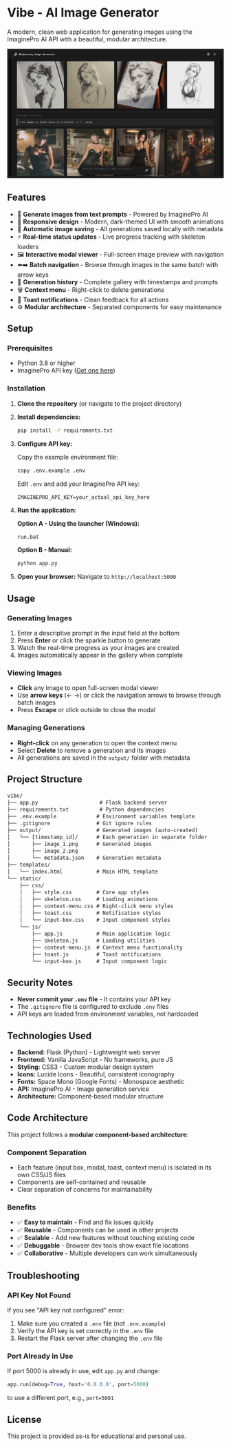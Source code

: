 # Vibe - AI Image Generator

A modern, clean web application for generating images using the ImaginePro AI API with a beautiful, modular architecture.

![Vibe AI Image Generator](readme%20images/image.png)

## Features

- 🎨 **Generate images from text prompts** - Powered by ImaginePro AI
- 📱 **Responsive design** - Modern, dark-themed UI with smooth animations
- 💾 **Automatic image saving** - All generations saved locally with metadata
- ⚡ **Real-time status updates** - Live progress tracking with skeleton loaders
- 🖼️ **Interactive modal viewer** - Full-screen image preview with navigation
- ⬅️➡️ **Batch navigation** - Browse through images in the same batch with arrow keys
- 📜 **Generation history** - Complete gallery with timestamps and prompts
- 🗑️ **Context menu** - Right-click to delete generations
- 🔔 **Toast notifications** - Clean feedback for all actions
- ⚙️ **Modular architecture** - Separated components for easy maintenance

## Setup

### Prerequisites

- Python 3.8 or higher
- ImaginePro API key ([Get one here](https://imaginepro.ai))

### Installation

1. **Clone the repository** (or navigate to the project directory)

2. **Install dependencies:**
   ```bash
   pip install -r requirements.txt
   ```

3. **Configure API key:**
   
   Copy the example environment file:
   ```bash
   copy .env.example .env
   ```
   
   Edit `.env` and add your ImaginePro API key:
   ```
   IMAGINEPRO_API_KEY=your_actual_api_key_here
   ```

4. **Run the application:**
   
   **Option A - Using the launcher (Windows):**
   ```bash
   run.bat
   ```
   
   **Option B - Manual:**
   ```bash
   python app.py
   ```

5. **Open your browser:**
   Navigate to `http://localhost:5000`

## Usage

### Generating Images
1. Enter a descriptive prompt in the input field at the bottom
2. Press **Enter** or click the sparkle button to generate
3. Watch the real-time progress as your images are created
4. Images automatically appear in the gallery when complete

### Viewing Images
- **Click** any image to open full-screen modal viewer
- Use **arrow keys** (← →) or click the navigation arrows to browse through batch images
- Press **Escape** or click outside to close the modal

### Managing Generations
- **Right-click** on any generation to open the context menu
- Select **Delete** to remove a generation and its images
- All generations are saved in the `output/` folder with metadata

## Project Structure

```
vibe/
├── app.py                    # Flask backend server
├── requirements.txt          # Python dependencies
├── .env.example             # Environment variables template
├── .gitignore               # Git ignore rules
├── output/                  # Generated images (auto-created)
│   └── [timestamp_id]/      # Each generation in separate folder
│       ├── image_1.png      # Generated images
│       ├── image_2.png
│       └── metadata.json    # Generation metadata
├── templates/
│   └── index.html           # Main HTML template
└── static/
    ├── css/
    │   ├── style.css        # Core app styles
    │   ├── skeleton.css     # Loading animations
    │   ├── context-menu.css # Right-click menu styles
    │   ├── toast.css        # Notification styles
    │   └── input-box.css    # Input component styles
    └── js/
        ├── app.js           # Main application logic
        ├── skeleton.js      # Loading utilities
        ├── context-menu.js  # Context menu functionality
        ├── toast.js         # Toast notifications
        └── input-box.js     # Input component logic
```

## Security Notes

- **Never commit your `.env` file** - It contains your API key
- The `.gitignore` file is configured to exclude `.env` files
- API keys are loaded from environment variables, not hardcoded

## Technologies Used

- **Backend:** Flask (Python) - Lightweight web server
- **Frontend:** Vanilla JavaScript - No frameworks, pure JS
- **Styling:** CSS3 - Custom modular design system
- **Icons:** Lucide Icons - Beautiful, consistent iconography
- **Fonts:** Space Mono (Google Fonts) - Monospace aesthetic
- **API:** ImaginePro AI - Image generation service
- **Architecture:** Component-based modular structure

## Code Architecture

This project follows a **modular component-based architecture**:

### Component Separation
- Each feature (input box, modal, toast, context menu) is isolated in its own CSS/JS files
- Components are self-contained and reusable
- Clear separation of concerns for maintainability

### Benefits
- ✅ **Easy to maintain** - Find and fix issues quickly
- ✅ **Reusable** - Components can be used in other projects
- ✅ **Scalable** - Add new features without touching existing code
- ✅ **Debuggable** - Browser dev tools show exact file locations
- ✅ **Collaborative** - Multiple developers can work simultaneously

## Troubleshooting

### API Key Not Found
If you see "API key not configured" error:
1. Make sure you created a `.env` file (not `.env.example`)
2. Verify the API key is set correctly in the `.env` file
3. Restart the Flask server after changing the `.env` file

### Port Already in Use
If port 5000 is already in use, edit `app.py` and change:
```python
app.run(debug=True, host='0.0.0.0', port=5000)
```
to use a different port, e.g., `port=5001`

## License

This project is provided as-is for educational and personal use.
